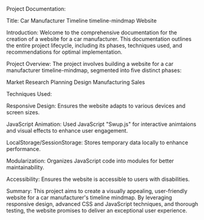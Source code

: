 

Project Documentation:

Title:  Car Manufacturer Timeline timeline-mindmap Website

Introduction:
Welcome to the comprehensive documentation for the creation of a website for a car manufacturer. This documentation outlines the entire project lifecycle, including its phases, techniques used, and recommendations for optimal implementation.

Project Overview:
The project involves building a website for a car manufacturer timeline-mindmap, segmented into five distinct phases:

Market Research
Planning
Design
Manufacturing
Sales


Techniques Used:

Responsive Design: Ensures the website adapts to various devices and screen sizes.

JavaScript Animation: Used JavaScript "Swup.js" for interactive animtaions and visual effects to enhance user engagement.

LocalStorage/SessionStorage: Stores temporary data locally to enhance performance.

Modularization: Organizes JavaScript code into modules for better maintainability.

Accessibility: Ensures the website is accessible to users with disabilities.

Summary:
This project aims to create a visually appealing, user-friendly website for a car manufacturer's timeline mindmap. By leveraging responsive design, advanced CSS and JavaScript techniques, and thorough testing, the website promises to deliver an exceptional user experience.

